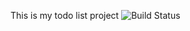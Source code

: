 This is my todo list project
![Build Status](https://github.com/jossabdev/todolist/actions/workflows/build.yml/badge.svg)
